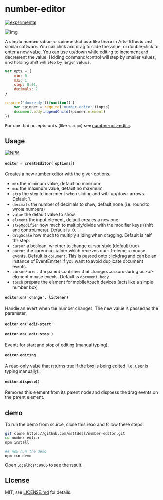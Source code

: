 # number-editor

[![experimental](http://badges.github.io/stability-badges/dist/experimental.svg)](http://github.com/badges/stability-badges)

![img](http://i.imgur.com/JEQp2Br.gif)

A simple number editor or spinner that acts like those in After Effects and similar software. You can click and drag to slide the value, or double-click to enter a new value. You can use up/down while editing to increment and decrement the value. Holding command/control will step by smaller values, and holding shift will step by larger values.

```js
var opts = {
    min: 0,
    max: 1,
    step: 0.01,
    decimals: 2
}

require('domready')(function() {
	var spinner = require('number-editor')(opts)
    document.body.appendChild(spinner.element)
})
```

For one that accepts units (like `%` or `px`) see [number-unit-editor](https://nodei.co/npm/number-unit-editor/).

## Usage

[![NPM](https://nodei.co/npm/number-editor.png)](https://nodei.co/npm/number-editor/)


#### `editor = createEditor([options])`

Creates a new number editor with the given options.

- `min` the minimum value, default no minimum 
- `max` the maximum value, default no maximum
- `step` the step to increment when sliding and with up/down arrows. Default 1.
- `decimals` the number of decimals to show, default none (i.e. round to whole numbers)
- `value` the default value to show
- `element` the input element, default creates a new one
- `stepModifier` how much to multiply/divide with the modifier keys (shift and control/meta). Default is 10. 
- `dragScale` how much to multiply sliding when dragging. Default is half the step. 
- `cursor` a boolean, whether to change cursor style (default true)
- `parent` the parent container which receives out-of-element mouse events. Default is `document`. This is passed onto [clickdrag](https://www.npmjs.org/package/clickdrag) and can be an instance of EventEmitter if you want to avoid duplicate document events.
- `cursorParent` the parent container that changes cursors during out-of-element mouse events. Default is `document.body`. 
- `touch` prepare the element for mobile/touch devices (acts like a simple number box)

#### `editor.on('change', listener)`

Handle an event when the number changes. The new value is passed as the parameter.

#### `editor.on('edit-start')`
#### `editor.on('edit-stop')`

Events for start and stop of editing (manual typing). 

#### `editor.editing`

A read-only value that returns true if the box is being edited (i.e. user is typing manually).

#### `editor.dispose()`

Removes this element from its parent node and dispoess the drag events on the parent element.

## demo

To run the demo from source, clone this repo and follow these steps:


```sh
git clone https://github.com/mattdesl/number-editor.git
cd number-editor
npm install

## now run the demo 
npm run demo
```

Open `localhost:9966` to see the result.

## License

MIT, see [LICENSE.md](http://github.com/mattdesl/number-editor/blob/master/LICENSE.md) for details.
